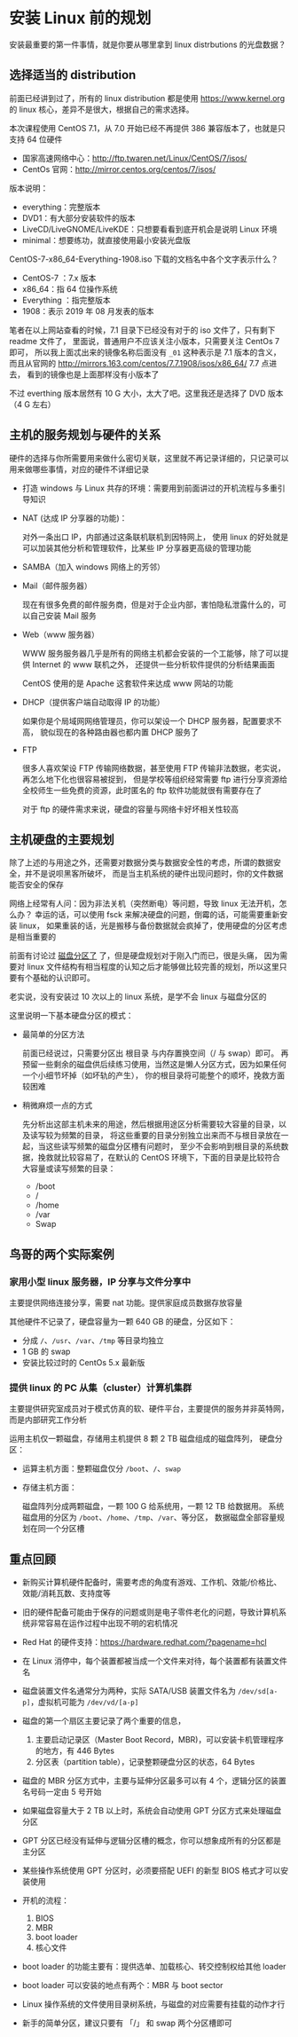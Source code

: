 # 安装 Linux 前的规划
安装最重要的第一件事情，就是你要从哪里拿到 linux distrbutions 的光盘数据？

## 选择适当的 distribution
前面已经讲到过了，所有的 linux distribution 都是使用 https://www.kernel.org 的 linux 核心，差异不是很大，根据自己的需求选择。

本次课程使用 CentOS 7.1，从 7.0 开始已经不再提供 386 兼容版本了，也就是只支持 64 位硬件

- 国家高速网络中心：http://ftp.twaren.net/Linux/CentOS/7/isos/
- CentOs 官网：http://mirror.centos.org/centos/7/isos/

版本说明：

- everything：完整版本
- DVD1：有大部分安装软件的版本
- LiveCD/LiveGNOME/LiveKDE：只想要看看到底开机会是说明 Linux 环境
- minimal：想要练功，就直接使用最小安装光盘版

CentOS-7-x86_64-Everything-1908.iso  下载的文档名中各个文字表示什么？

- CentOS-7 ：7.x 版本
- x86_64：指 64 位操作系统
- Everything ：指完整版本
- 1908：表示 2019 年 08 月发表的版本

笔者在以上网站查看的时候，7.1 目录下已经没有对于的 iso 文件了，只有剩下 readme 文件了，
里面说，普通用户不应该关注小版本，只需要关注 CentOs 7 即可，
所以我上面忒出来的镜像名称后面没有 `_01` 这种表示是 7.1 版本的含义，
而且从官网的 http://mirrors.163.com/centos/7.7.1908/isos/x86_64/ 7.7 点进去，
看到的镜像也是上面那样没有小版本了

不过 everthing 版本居然有 10 G 大小，太大了吧。这里我还是选择了 DVD 版本（4 G 左右）

## 主机的服务规划与硬件的关系
硬件的选择与你所需要用来做什么密切关联，这里就不再记录详细的，只记录可以用来做哪些事情，对应的硬件不详细记录

- 打造 windows 与 Linux 共存的环境：需要用到前面讲过的开机流程与多重引导知识
- NAT (达成 IP 分享器的功能)：

  对外一条出口 IP，内部通过这条联机联机到因特网上，
  使用 linux 的好处就是可以加装其他分析和管理软件，比某些 IP 分享器更高级的管理功能
- SAMBA（加入 windows 网络上的芳邻）
- Mail（邮件服务器）

  现在有很多免费的邮件服务商，但是对于企业内部，害怕隐私泄露什么的，可以自己安装 Mail 服务
- Web（www 服务器）

  WWW 服务服务器几乎是所有的网络主机都会安装的一个工能够，除了可以提供 Internet 的 www 联机之外，
  还提供一些分析软件提供的分析结果画面

  CentOS 使用的是 Apache 这套软件来达成 www 网站的功能
- DHCP（提供客户端自动取得 IP 的功能）

  如果你是个局域网网络管理员，你可以架设一个 DHCP 服务器，配置要求不高，
  貌似现在的各种路由器也都内置 DHCP 服务了
- FTP

  很多人喜欢架设 FTP 传输网络数据，甚至使用 FTP 传输非法数据，老实说，再怎么地下化也很容易被捉到，
  但是学校等组织经常需要 ftp 进行分享资源给全校师生一些免费的资源，此时匿名的 ftp 软件功能就很有需要存在了

  对于 ftp 的硬件需求来说，硬盘的容量与网络卡好坏相关性较高

## 主机硬盘的主要规划

除了上述的与用途之外，还需要对数据分类与数据安全性的考虑，所谓的数据安全，并不是说呗黑客所破坏，
而是当主机系统的硬件出现问题时，你的文件数据能否安全的保存

网络上经常有人问：因为非法关机（突然断电）等问题，导致 linux 无法开机，怎么办？
幸运的话，可以使用 fsck 来解决硬盘的问题，倒霉的话，可能需要重新安装 linux，
如果重装的话，光是搬移与备份数据就会疯掉了，使用硬盘的分区考虑是相当重要的

前面有讨论过 [磁盘分区了](./02.md) 了，但是硬盘规划对于刚入门而已，很是头痛，
因为需要对 linux 文件结构有相当程度的认知之后才能够做比较完善的规划，所以这里只要有个基础的认识即可。

老实说，没有安装过 10 次以上的 linux 系统，是学不会 linux 与磁盘分区的

这里说明一下基本硬盘分区的模式：

- 最简单的分区方法

  前面已经说过，只需要分区出 根目录 与内存置换空间（/ 与 swap）即可。
  再预留一些剩余的磁盘供后续练习使用，当然这是懒人分区方式，因为如果任何一个小细节坏掉（如坏轨的产生），
  你的根目录将可能整个的顺坏，挽救方面较困难
- 稍微麻烦一点的方式

  先分析出这部主机未来的用途，然后根据用途区分析需要较大容量的目录，以及读写较为频繁的目录，
  将这些重要的目录分别独立出来而不与根目录放在一起，当这些读写频繁的磁盘分区槽有问题时，
  至少不会影响到根目录的系统数据，挽救就比较容易了，在默认的 CentOS 环境下，下面的目录是比较符合
  大容量或读写频繁的目录：

  - /boot
  - /
  - /home
  - /var
  - Swap

## 鸟哥的两个实际案例

### 家用小型 linux 服务器，IP 分享与文件分享中
主要提供网络连接分享，需要 nat 功能。提供家庭成员数据存放容量

其他硬件不记录了，硬盘容量为一颗 640 GB 的硬盘，分区如下：

- 分成 `/`、`/usr`、`/var`、`/tmp` 等目录均独立
- 1 GB 的 swap
- 安装比较过时的 CentOs 5.x 最新版

### 提供 linux 的 PC 从集（cluster）计算机集群

主要提供研究室成员对于模式仿真的软、硬件平台，主要提供的服务并非英特网，而是内部研究工作分析

运用主机仅一颗磁盘，存储用主机提供 8 颗 2 TB 磁盘组成的磁盘阵列，
硬盘分区：

- 运算主机方面：整颗磁盘仅分 `/boot`、`/`、`swap`
- 存储主机方面：

  磁盘阵列分成两颗磁盘，一颗 100 G 给系统用，一颗 12 TB 给数据用。
  系统磁盘用的分区为 `/boot`、`/home`、`/tmp`、`/var`、等分区，
  数据磁盘全部容量规划在同一个分区槽

## 重点回顾

- 新购买计算机硬件配备时，需要考虑的角度有游戏、工作机、效能/价格比、效能/消耗瓦数、支持度等
- 旧的硬件配备可能由于保存的问题或则是电子零件老化的问题，导致计算机系统非常容易在运作过程中出现不明的宕机情况
- Red Hat 的硬件支持：https://hardware.redhat.com/?pagename=hcl
- 在 Linux 消停中，每个装置都被当成一个文件来对待，每个装置都有装置文件名
- 磁盘装置文件名通常分为两种，实际 SATA/USB 装置文件名为 `/dev/sd[a-p]`，虚拟机可能为 `/dev/vd/[a-p]`
- 磁盘的第一个扇区主要记录了两个重要的信息，

  1. 主要启动记录区（Master Boot Record，MBR)，可以安装卡机管理程序的地方，有 446 Bytes
  2. 分区表（partition table），记录整颗硬盘分区的状态，64 Bytes
- 磁盘的 MBR 分区方式中，主要与延伸分区最多可以有 4 个，逻辑分区的装置名号码一定由 5 号开始
- 如果磁盘容量大于 2 TB 以上时，系统会自动使用 GPT 分区方式来处理磁盘分区
- GPT 分区已经没有延伸与逻辑分区槽的概念，你可以想象成所有的分区都是主分区
- 某些操作系统使用 GPT 分区时，必须要搭配 UEFI 的新型 BIOS 格式才可以安装使用
- 开机的流程：

  1. BIOS
  2. MBR
  3. boot loader
  4. 核心文件
- boot loader 的功能主要有：提供选单、加载核心、转交控制权给其他 loader
- boot loader 可以安装的地点有两个：MBR 与 boot sector
- Linux 操作系统的文件使用目录树系统，与磁盘的对应需要有挂载的动作才行
- 新手的简单分区，建议只要有 「/」 和 swap 两个分区槽即可
